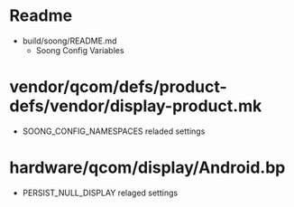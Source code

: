 # Readme
- build/soong/README.md
  - Soong Config Variables

# vendor/qcom/defs/product-defs/vendor/display-product.mk
- SOONG_CONFIG_NAMESPACES reladed settings

# hardware/qcom/display/Android.bp
- PERSIST_NULL_DISPLAY relaged settings